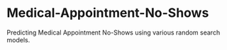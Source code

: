 # Medical-Appointment-No-Shows
Predicting Medical Appointment No-Shows using various random search models. 
